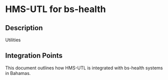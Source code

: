 # HMS-UTL for bs-health

## Description

Utilities

## Integration Points

This document outlines how HMS-UTL is integrated with bs-health systems in Bahamas.
